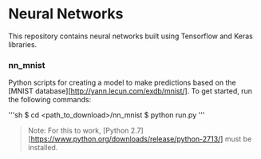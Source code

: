 # Neural Networks 
This repository contains neural networks built using Tensorflow and Keras libraries.

### nn_mnist
Python scripts for creating a model to make predictions based on the [MNIST database][http://yann.lecun.com/exdb/mnist/].
To get started, run the following commands:

'''sh
$ cd <path_to_download>/nn_mnist
$ python run.py
'''

> Note: For this to work, [Python 2.7][https://www.python.org/downloads/release/python-2713/] must be installed.
